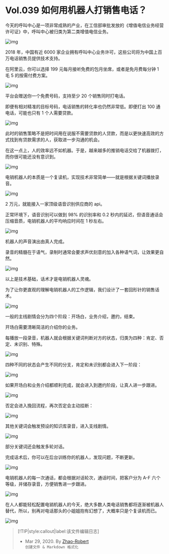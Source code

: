 # Vol.039 如何用机器人打销售电话？

今天的呼叫中心是一项非常成熟的产业，在工信部审批发放的《增值电信业务经营许可证》中，呼叫中心被归类为第二类增值电信业务。

![img](https://paperclip.host/static/U6yRaDu1NaYxaBecU69elAIQnehqyI8zCRWCakANz9zZ2LQ6mwA71of625aKT02piaTLUPFZRWykUhPia1VFNfuw.gif?imageMogr2/format/avif)

2018 年，中国有近 6000 家企业拥有呼叫中心业务许可，这些公司将为中国上百万电话销售员提供技术支持。

在阿里云，你可以选择 199 元每月接听免费的包月坐席，或者是免月费每分钟 1 毛 5 的按需付费方案。

![img](https://paperclip.host/static/U6yRaDu1NaYxaBecU69elAIQnehqyI8zzq8a1ia8nXD0KC40SHTJCA8SXSzpxvx0UXXr6zlUgaxyxtk9p1nyFUw.png?imageMogr2/format/avif)

平台会赠送你一个免费号码，支持至少 20 个销售同时打电话。

即便有相对精准的目标号码，电话销售的转化率也仍然非常低。即便打出 100 通电话，可能也只有 1 个人需要贷款。

![img](https://paperclip.host/static/U6yRaDu1NaYxaBecU69elAIQnehqyI8zno5VcwicvFoYHrDUM7pFHdR200ic4GPkQ4AkP5Jv9kGm576xfriczreyw.gif?imageMogr2/format/avif)

此时的销售策略不是把时间用在说服不需要贷款的人贷款，而是以更快速高效的方式找到有贷款需求的人，获取进一步沟通的机会。

在这一点上，人的效率远不如机器。于是，越来越多的推销电话交给了机器拨打，而你很可能还没有意识到。

![img](https://paperclip.host/static/U6yRaDu1NaYxaBecU69elAIQnehqyI8zApyqpaXAaLOVvCO0Sx6n7RjRicVn2GpicSO1WIhZPicN2yyqlWVUDZ2Vg.gif?imageMogr2/format/avif)

电销机器人的本质是一个复读机，实现技术非常简单——就是根据关键词播放录音。

![img](https://paperclip.host/static/U6yRaDu1NaYxaBecU69elAIQnehqyI8zpBTRgj4FRLqgqI5uErcchK7XCkic0rnNc0S7VrKiacpJo8TZUWU7icWFA.gif?imageMogr2/format/avif)

2 万元，就能接入一家顶级语音识别供应商的 api。

正常环境下，语音识别可以做到 98% 的识别率和 0.2 秒内的延迟，但语音通话会压缩音质，电销机器人的平均响应时间在 1 秒左右。

![img](https://paperclip.host/static/U6yRaDu1NaYxaBecU69elAIQnehqyI8zxvTpTtRia737MtdWwdFPIQN81FzHBlcjOazWAw8jSnnuUkZ1EvLJeVA.png?imageMogr2/format/avif)

机器人的声音演出由真人完成。

录音的精髓在于语气，录制时通常会要求声优刻意的加入各种语气词，让效果更自然。

![img](https://paperclip.host/static/U6yRaDu1NaYxaBecU69elAIQnehqyI8zWZWMuM1TUX8lWjU8pLQqYosxtOf5wGhsbpiaibKwicyKG7tk4ickKicZBNw.gif?imageMogr2/format/avif)

以上是技术基础，话术才是电销机器人灵魂。

为了让你更直观的理解电销机器人的工作逻辑，我们设计了一套回形针的销售话术。

![img](https://paperclip.host/static/U6yRaDu1NaYxaBecU69elAIQnehqyI8zGtiaHZyzX93k9grqRfYFSMgdOF0FN3vibYVaGoK4yf4usgQgMBo1Vzgw.gif?imageMogr2/format/avif)

一般的主线剧情会分为四个阶段：开场白，业务介绍，邀约，结束。

开场白需要清晰简洁的介绍你的业务。

每播放一段录音，机器人就会根据关键词判断对方的状态，归类为四种：肯定、否定、未识别、特殊。

![img](https://paperclip.host/static/U6yRaDu1NaYxaBecU69elAIQnehqyI8zMy7o33kyGqQ7Js8xiaicJJSHiaK2cQAZ6qIDv00AYGWhqOU2ZYbqDq3Iw.gif?imageMogr2/format/avif)

四种不同的状态会产生不同的分支，肯定和未识别都会进入下一阶段：

![img](https://paperclip.host/static/U6yRaDu1NaYxaBecU69elAIQnehqyI8zEuBz80k9JEA7HIaWaiaeTwdDE5ZLCsqd4QDZCDV3fQicrfKhxrRDAryQ.gif?imageMogr2/format/avif)

如果开场白和业务介绍都顺利完成，就会进入到邀约阶段，让真人进一步跟进。

![img](https://paperclip.host/static/U6yRaDu1NaYxaBecU69elAIQnehqyI8zUnvKNao6hWiaspS1XNibmFEq350sTk9rEHBEaJicAdqkeD3UBLfiaIImsw.gif?imageMogr2/format/avif)

否定会进入挽回流程，再次否定会主动挂断：

![img](https://paperclip.host/static/U6yRaDu1NaYxaBecU69elAIQnehqyI8zFasewA3fgTme0uwCLc6ibdVOEGN5KOaA611ILpONUMp585CICsEccAg.gif?imageMogr2/format/avif)

其他关键词会触发预设的知识库录音，进入支线剧情。

![img](https://paperclip.host/static/U6yRaDu1NaYxaBecU69elAIQnehqyI8zMePwsh5IU63lrAqibFl7zCroP6IE9DX4zTUCCv1Y2Jnra98CibvLH7dA.gif?imageMogr2/format/avif)

部分关键词还会触发多轮对话。

完成话术后，你可以在后台训练你的机器人，发现问题，不断更新。

![img](https://paperclip.host/static/U6yRaDu1NaYxaBecU69elAIQnehqyI8zGnNFHOhhaovGUEAaVRTicibtP8ogwmGXU8dCUZZQ3OHGx8WcdicEtsdGA.gif?imageMogr2/format/avif)

电销机器人的每一次通话，都会根据对话轮次，通话时间，把客户分为 A-F 六个等级，并储存录音，方便销售进一步跟进。

![img](https://paperclip.host/static/U6yRaDu1NaYxaBecU69elAIQnehqyI8zrZpK9ShibChHlXiadYW9RClycfibeqqAqGRuAYzzV4y7A4vYy7rCyMJSA.gif?imageMogr2/format/avif)

在人人都能轻松配置电销机器人的今天，绝大多数人类电话销售都将逐渐被机器人替代，所以，别再对电话那头的小姐姐抱有幻想了，大概率只是个复读机而已。

![img](https://paperclip.host/static/U6yRaDu1NaYxaBecU69elAIQnehqyI8zgMn0PYkYVKts50eib9ZibuzXB2RxIPy5zwP51lBIvGBQlWsI2aFdtqgQ.gif?imageMogr2/format/avif)

> [!TIP|style:callout|label:该文件编辑日志]
>
> - Mar 29, 2020. By [Zhao-Robert](https://github.com/Zhao-Robert)  
> `创建文件 & Markdown 格式化`
